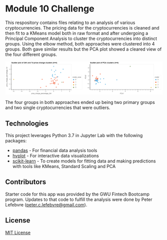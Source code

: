 # Module 10 Challenge

This respository contains files relating to an analysis of various cryptocurrencies. The pricing data for the cryptocurrencies is cleaned and then fit to a KMeans model both in raw format and after undergoing a Principal Component Analysis to cluster the cryptocurrencies into distinct groups. Using the elbow method, both approaches were clustered into 4 groups. Both gave similar results but the PCA plot showed a cleared view of the four different groups. 

![ClusterComparison](/Images/Cluster_Plot_Comparison.png)

The four groups in both approaches ended up being two primary groups and two single cryptocurrencies that were outliers.

## Technologies

This project leverages Python 3.7 in Jupyter Lab with the following packages:

* [pandas](https://pandas.pydata.org/) - For financial data analysis tools
* [hvplot](https://hvplot.holoviz.org/) - For interactive data visualizations
* [scikit-learn](https://scikit-learn.org/stable/user_guide.html) - To create models for fitting data and making predictions with tools like KMeans, Standard Scaling and PCA

## Contributors

Starter code for this app was provided by the GWU Fintech Bootcamp program. Updates to that code to fulfill the analysis were done by Peter Lefebvre (peter.c.lefebvre@gmail.com).

## License

[MIT License](https://github.com/plefebvre1/module_10_challenge/blob/main/LICENSE)
